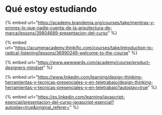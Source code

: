 # Qué estoy estudiando

{% embed url="https://academy.brandemia.org/courses/take/mentiras-y-errores-lo-que-nadie-cuenta-de-la-arquitectura-de-marca/lessons/39804689-presentacion-del-curso" %}

{% embed url="https://acumenacademy.thinkific.com/courses/take/introduction-to-radical-listening/lessons/36990249-welcome-to-the-course" %}

{% embed url="https://www.awwwards.com/academy/course/product-designers-mindset" %}

{% embed url="https://www.linkedin.com/learning/design-thinking-herramientas-y-tecnicas-presenciales-y-en-teletrabajo/design-thinking-herramientas-y-tecnicas-presenciales-y-en-teletrabajo?autoplay=true" %}

{% embed url="https://es.linkedin.com/learning/javascript-esencial/presentacion-del-curso-javascript-esencial?autoplay=true&original_referer=" %}
